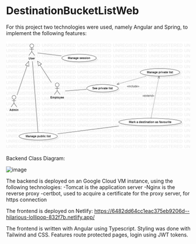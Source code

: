 # DestinationBucketListWeb

For this project two technologies were used, namely Angular and Spring, to implement the following features:

![image](UseCaseDiagram.png)


Backend Class Diagram:

![image](https://github.com/sarbudragos/DestinationBucketListWeb/assets/32175050/117d5afa-5e21-4b31-a8b1-7486b9d98488)


The backend is deployed on an Google Cloud VM instance, using the following technologies:
-Tomcat is the application server
-Nginx is the reverse proxy
-certbot, used to acquire a certificate for the proxy server, for https connection

The frontend is deployed on Netlify:
https://6482dd64cc1eac375eb9206d--hilarious-lollipop-832f7b.netlify.app/

The frontend is written with Angular using Typescript. Styling was done with Tailwind and CSS. Features route protected pages, login using JWT tokens.
